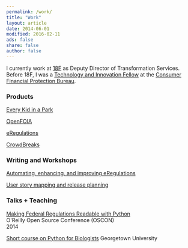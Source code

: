 ```yaml
---
permalink: /work/
title: "Work"
layout: article
date: 2014-06-01
modified: 2016-02-11
ads: false
share: false
author: false
---
```



I currently work at [18F](https://18f.gsa.gov) as Deputy Director of
Transformation Services. Before 18F, I was a [Technology and Innovation
Fellow](http://www.consumerfinance.gov/jobs/technology-innovation-fellows/) at
the [Consumer Financial Protection Bureau](http://www.consumerfinance.gov/).

### Products


[Every Kid in a Park](https://everykidinapark.gov)  

[OpenFOIA](https://open.foia.gov)

[eRegulations](http://consumerfinance.gov/eregulations)  

[CrowdBreaks](http://www.crowdbreaks.com)

### Writing and Workshops

[Automating, enhancing, and improving eRegulations](https://cfpb.github.io/articles/automating-enhancing-improving-eregulations/)  

[User story mapping and release planning](https://pages.18f.gov/digitalaccelerator/assets/workshop-day-three.pdf)

### Talks + Teaching

[Making Federal Regulations Readable with Python](http://bit.ly/1tWgbw5)  
O'Reilly Open Source Conference (OSCON)  
2014

[Short course on Python for Biologists](https://github.com/khandelwal/hoya-python/wiki)
Georgetown University
